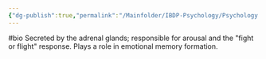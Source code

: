 ```yaml
---
{"dg-publish":true,"permalink":"/Mainfolder/IBDP-Psychology/Psychology Revision/Concepts/Adrenaline/"}
---
```


#bio
Secreted by the adrenal glands; responsible for arousal and the "fight or flight" response. Plays a role in emotional memory formation.